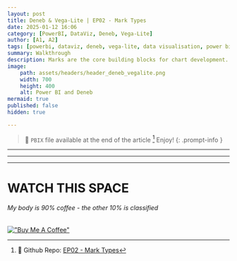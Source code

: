 ```yaml
---
layout: post
title: Deneb & Vega-Lite | EP02 - Mark Types
date: 2025-01-12 16:06
category: [PowerBI, DataViz, Deneb, Vega-Lite]
author: [A1, A2]
tags: [powerbi, dataviz, deneb, vega-lite, data visualisation, power bi walkthrough]
summary: Walkthrough
description: Marks are the core building blocks for chart development. In this article we will take a little dip into the different mark types available🕊️🧙🏼‍♂️✨
image: 
    path: assets/headers/header_deneb_vegalite.png
    width: 700
    height: 400
    alt: Power BI and Deneb
mermaid: true
published: false
hidden: true

---
```

> 💌 `PBIX` file available at the end of the article [^fn-pbix]  Enjoy!
{: .prompt-info }
---



---
[^fn-pbix]: 🔗 Github Repo: [EP02 - Mark Types](https://github.com/PBIQueryous/Deneb/blob/main/Medium-VegaLite-Series/EP02_Deneb_VegaLite_Series%20-%20Marks%20Types.pbix)

---

# WATCH THIS SPACE

###### My body is 90% coffee - the other 10% is classified 
[!["Buy Me A Coffee"](https://www.buymeacoffee.com/assets/img/custom_images/orange_img.png)](https://buymeacoffee.com/pbidatavizzle)  
